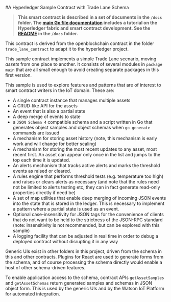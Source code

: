 #A Hyperledger Sample Contract with Trade Lane Schema

> **This smart contract is described in a set of documents in the `/docs` folder. The [main Go file documentation](./docs/main.md) includes a tutorial on the Hyperledger fabric and smart contract development. See the [README](./docs/README.md) in the `/docs` folder.**

This contract is derived from the openblockchain contract in the folder `trade_lane_contract` to adapt it to the hyperledger project.  

This sample contract implements a simple Trade Lane scenario, moving *assets* from one place to another. It consists of several modules in `package main` that are all small enough to avoid creating separate packages in this first version.

This sample is used to explore features and patterns that are of interest to smart contract writers in the IoT domain. These are:

- A single contract instance that manages multiple assets
- A CRUD-like API for the assets
- An event that is also a partial state
- A deep merge of events to state
- a `JSON Schema 4` compatible schema and a script written in Go that generates object samples and object schemas when `go generate` commands are issued
- A mechanism for storing asset history (note, this mechanism is early work and will change for better scaling)
- A mechanism for storing the most recent updates to any asset, most recent first. An asset can appear only once in the list and jumps to the top each time it is updated. 
- An alerts mechanism that tracks active alerts and marks the threshold events as raised or cleared.
- A rules engine that performs threshold tests (e.g. temperature too high) and raises or clears alerts as necessary (and note that the rules need not be limited to alerts testing etc, they can in fact generate read-only properties directly if need be)
- A set of map utilities that enable deep merging of incoming JSON events into the state that is stored in the ledger. This is necessary to implement a pattern where a partial state is used as an event. 
- Optional case-insensitivity for JSON tags for the convenience of clients that do not want to be held to the strictness of the JSON-RPC standard (note: insensitivity is not recommended, but can be explored with this sample) 
- A logging facility that can be adjusted in real time in order to debug a deployed contract without disrupting it in any way

Generic UIs exist in other folders in this project, driven from the schema in this and other contracts. Plugins for React are used to generate forms from the schema, and of course processing the schema directly would enable a host of other schema-driven features. 

To enable application access to the schema, contract APIs `getAssetSamples` and `getAssetSchemas` return generated samples and schemas in JSON object form. This is used by the generic UIs and by the Watson IoT Platform for automated integration.
